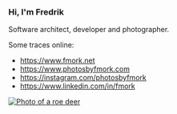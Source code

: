 ### Hi, I'm Fredrik

Software architect, developer and photographer.

Some traces online:

- <https://www.fmork.net>
- <https://www.photosbyfmork.com>
- <https://instagram.com/photosbyfmork>
- <https://www.linkedin.com/in/fmork>

[![Photo of a roe deer](https://www.photosbyfmork.com/photos/20210116-090644-3981-360.jpg)](https://www.photosbyfmork.com/image/20210116-090644-3981)
